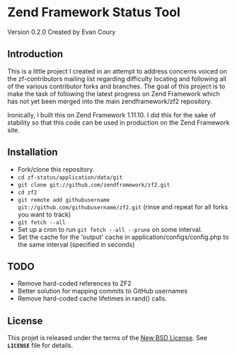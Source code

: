 Zend Framework Status Tool
================================
Version 0.2.0 Created by Evan Coury


Introduction
------------
This is a little project I created in an attempt to address concerns voiced on
the zf-contributors mailing list regarding difficulty locating and following all
of the various contributor forks and branches. The goal of this project is to
make the task of following the latest progress on Zend Framework which has not
yet been merged into the main zendframework/zf2 repository. 

Ironically, I built this on Zend Framework 1.11.10. I did this for the sake of
stability so that this code can be used in production on the Zend Framework
site. 

Installation
------------

* Fork/clone this repository.
* `cd zf-status/application/data/git`
* `git clone git://github.com/zendframework/zf2.git` 
* `cd zf2`
* `git remote add githubusername git://github.com/githubusername/zf2.git` (rinse and repeat for all forks you want to track)
* `git fetch --all`
* Set up a cron to run `git fetch --all --prune` on some interval.
* Set the cache for the 'output' cache in application/configs/config.php to the
  same interval (specified in seconds) 

TODO
------------

* Remove hard-coded references to ZF2
* Better solution for mapping commits to GitHub usernames
* Remove hard-coded cache lifetimes in rand() calls.

License
-------
This projet is released under the terms of the [New BSD License](http://www.opensource.org/licenses/BSD-3-Clause). See **`LICENSE`** file for details.

